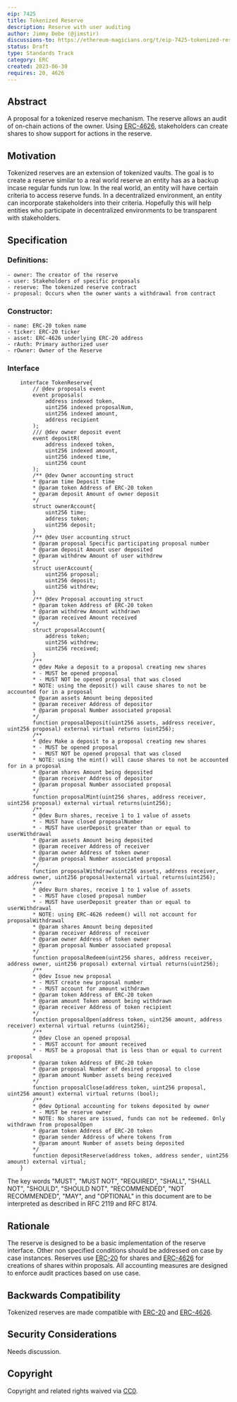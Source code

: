 ```yaml
---
eip: 7425
title: Tokenized Reserve
description: Reserve with user auditing
author: Jimmy Debe (@jimstir)
discussions-to: https://ethereum-magicians.org/t/eip-7425-tokenized-reserve/15297
status: Draft
type: Standards Track
category: ERC
created: 2023-06-30
requires: 20, 4626
---
```


## Abstract

A proposal for a tokenized reserve mechanism. The reserve allows an audit of on-chain actions of the owner. Using [ERC-4626](../EIPS/eip-4626.md), stakeholders can create shares to show support for actions in the reserve.

## Motivation

Tokenized reserves are an extension of tokenized vaults. The goal is to create a reserve similar to a real world reserve an entity has as a backup incase regular funds run low. In the real world, an entity will have certain criteria to access reserve funds. In a decentralized environment, an entity can incorporate stakeholders into their criteria. Hopefully this will help entities who participate in decentralized environments to be transparent with stakeholders.

## Specification

### Definitions:

	- owner: The creator of the reserve
	- user: Stakeholders of specific proposals
	- reserve: The tokenized reserve contract
	- proposal: Occurs when the owner wants a withdrawal from contract
 
### Constructor:
 
 	- name: ERC-20 token name
  	- ticker: ERC-20 ticker
   	- asset: ERC-4626 underlying ERC-20 address
	- rAuth: Primary authorized user
	- rOwner: Owner of the Reserve
 
### Interface
    
``` solidity
    interface TokenReserve{
	    // @dev proposals event
	    event proposals(
	    	address indexed token,
	    	uint256 indexed proposalNum,
	    	uint256 indexed amount,
	    	address recipient
	    );
	    /// @dev owner deposit event
	    event depositR(
	    	address indexed token,
	    	uint256 indexed amount,
	    	uint256 indexed time,
	    	uint256 count
	    );
	    /** @dev Owner accounting struct
	    * @param time Deposit time
	    * @param token Address of ERC-20 token
	    * @param deposit Amount of owner deposit
	    */
	    struct ownerAccount{
	    	uint256 time;
	    	address token;
	    	uint256 deposit;
	    }
	    /** @dev User accounting struct
	    * @param proposal Specific participating proposal number
	    * @param deposit Amount user deposited
	    * @param withdrew Amount of user withdrew
	    */
	    struct userAccount{
	    	uint256 proposal;
	    	uint256 deposit;
	    	uint256 withdrew;
	    }
	    /** @dev Proposal accounting struct
	    * @param token Address of ERC-20 token
	    * @param withdrew Amount withdrawn
	    * @param received Amount received
	    */
	    struct proposalAccount{
	    	address token;
	    	uint256 withdrew;
	    	uint256 received;
	    }
	    /**
	    * @dev Make a deposit to a proposal creating new shares
	    * - MUST be opened proposal
	    * - MUST NOT be opened proposal that was closed
	    * NOTE: using the deposit() will cause shares to not be accounted for in a proposal
	    * @param assets Amount being deposited
	    * @param receiver Address of depositor
	    * @param proposal Number associated proposal
	    */
	    function proposalDeposit(uint256 assets, address receiver, uint256 proposal) external virtual returns (uint256);
	    /**
	    * @dev Make a deposit to a proposal creating new shares
	    * - MUST be opened proposal
	    * - MUST NOT be opened proposal that was closed
	    * NOTE: using the mint() will cause shares to not be accounted for in a proposal
	    * @param shares Amount being deposited
	    * @param receiver Address of depositor
	    * @param proposal Number associated proposal
	    */
	    function proposalMint(uint256 shares, address receiver, uint256 proposal) external virtual returns(uint256);
	    /**
	    * @dev Burn shares, receive 1 to 1 value of assets
	    * - MUST have closed proposalNumber
	    * - MUST have userDeposit greater than or equal to userWithdrawal
	    * @param assets Amount being deposited
	    * @param receiver Address of receiver
	    * @param owner Address of token owner
	    * @param proposal Number associated proposal
	    */
	    function proposalWithdraw(uint256 assets, address receiver, address owner, uint256 proposal)external virtual returns(uint256);
	    /**
	    * @dev Burn shares, receive 1 to 1 value of assets
	    * - MUST have closed proposal number
	    * - MUST have userDeposit greater than or equal to userWithdrawal
	    * NOTE: using ERC-4626 redeem() will not account for proposalWithdrawal
	    * @param shares Amount being deposited
	    * @param receiver Address of receiver
	    * @param owner Address of token owner
	    * @param proposal Number associated proposal
	    */
	    function proposalRedeem(uint256 shares, address receiver, address owner, uint256 proposal) external virtual returns(uint256);
	    /**
	    * @dev Issue new proposal
	    * - MUST create new proposal number
	    * - MUST account for amount withdrawn 
	    * @param token Address of ERC-20 token
	    * @param amount Token amount being withdrawn
	    * @param receiver Address of token recipient
	    */
	    function proposalOpen(address token, uint256 amount, address receiver) external virtual returns (uint256);
	    /**
	    * @dev Close an opened proposal
	    * - MUST account for amount received
	    * - MUST be a proposal that is less than or equal to current proposal
	    * @param token Address of ERC-20 token
	    * @param proposal Number of desired proposal to close
	    * @param amount Number assets being received
	    */
	    function proposalClose(address token, uint256 proposal, uint256 amount) external virtual returns (bool);
	    /**
	    * @dev Optional accounting for tokens deposited by owner
	    * - MUST be reserve owner
	    * NOTE: No shares are issued, funds can not be redeemed. Only withdrawn from proposalOpen
	    * @param token Address of ERC-20 token
	    * @param sender Address of where tokens from
	    * @param amount Number of assets being deposited
	    */
	    function depositReserve(address token, address sender, uint256 amount) external virtual;
    }

```

The key words "MUST", "MUST NOT", "REQUIRED", "SHALL", "SHALL NOT", "SHOULD", "SHOULD NOT", "RECOMMENDED", "NOT RECOMMENDED", "MAY", and "OPTIONAL" in this document are to be interpreted as described in RFC 2119 and RFC 8174.

## Rationale

The reserve is designed to be a basic implementation of the reserve interface. Other non specified conditions should be addressed on case by case instances. Reserves use [ERC-20](../EIPS/eip-20.md) for shares and [ERC-4626](../EIPS/eip-4626.md) for creations of shares within proposals. All accounting measures are designed to enforce audit practices based on use case. 

## Backwards Compatibility

Tokenized reserves are made compatible with [ERC-20](../EIPS/eip-20.md) and [ERC-4626](../EIPS/eip-4626.md).

## Security Considerations

Needs discussion.

## Copyright

Copyright and related rights waived via [CC0](../LICENSE.md).
